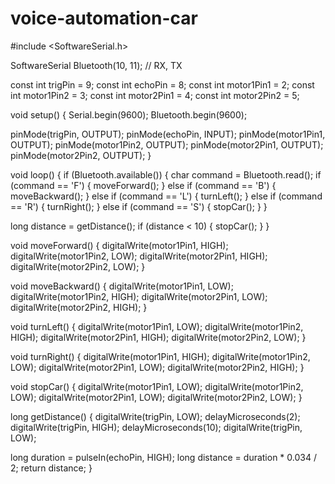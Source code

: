 # voice-automation-car
#include <SoftwareSerial.h>

SoftwareSerial Bluetooth(10, 11); // RX, TX

const int trigPin = 9;
const int echoPin = 8;
const int motor1Pin1 = 2;
const int motor1Pin2 = 3;
const int motor2Pin1 = 4;
const int motor2Pin2 = 5;

void setup() {
  Serial.begin(9600);
  Bluetooth.begin(9600);
  
  pinMode(trigPin, OUTPUT);
  pinMode(echoPin, INPUT);
  pinMode(motor1Pin1, OUTPUT);
  pinMode(motor1Pin2, OUTPUT);
  pinMode(motor2Pin1, OUTPUT);
  pinMode(motor2Pin2, OUTPUT);
}

void loop() {
  if (Bluetooth.available()) {
    char command = Bluetooth.read();
    if (command == 'F') {
      moveForward();
    } else if (command == 'B') {
      moveBackward();
    } else if (command == 'L') {
      turnLeft();
    } else if (command == 'R') {
      turnRight();
    } else if (command == 'S') {
      stopCar();
    }
  }

  long distance = getDistance();
  if (distance < 10) {
    stopCar();
  }
}

void moveForward() {
  digitalWrite(motor1Pin1, HIGH);
  digitalWrite(motor1Pin2, LOW);
  digitalWrite(motor2Pin1, HIGH);
  digitalWrite(motor2Pin2, LOW);
}

void moveBackward() {
  digitalWrite(motor1Pin1, LOW);
  digitalWrite(motor1Pin2, HIGH);
  digitalWrite(motor2Pin1, LOW);
  digitalWrite(motor2Pin2, HIGH);
}

void turnLeft() {
  digitalWrite(motor1Pin1, LOW);
  digitalWrite(motor1Pin2, HIGH);
  digitalWrite(motor2Pin1, HIGH);
  digitalWrite(motor2Pin2, LOW);
}

void turnRight() {
  digitalWrite(motor1Pin1, HIGH);
  digitalWrite(motor1Pin2, LOW);
  digitalWrite(motor2Pin1, LOW);
  digitalWrite(motor2Pin2, HIGH);
}

void stopCar() {
  digitalWrite(motor1Pin1, LOW);
  digitalWrite(motor1Pin2, LOW);
  digitalWrite(motor2Pin1, LOW);
  digitalWrite(motor2Pin2, LOW);
}

long getDistance() {
  digitalWrite(trigPin, LOW);
  delayMicroseconds(2);
  digitalWrite(trigPin, HIGH);
  delayMicroseconds(10);
  digitalWrite(trigPin, LOW);

  long duration = pulseIn(echoPin, HIGH);
  long distance = duration * 0.034 / 2;
  return distance;
}

